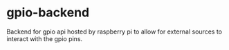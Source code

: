 # gpio-backend
Backend for gpio api hosted by raspberry pi to allow for external sources to interact with the gpio pins.
